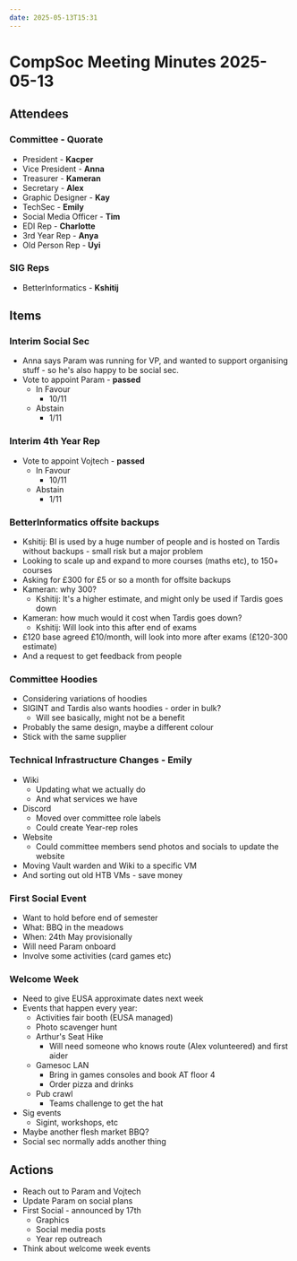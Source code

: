```yaml
---
date: 2025-05-13T15:31
---
```

# CompSoc Meeting Minutes 2025-05-13
## Attendees
### Committee - Quorate
- President - **Kacper**
- Vice President - **Anna**
- Treasurer - **Kameran**
- Secretary - **Alex**
- Graphic Designer - **Kay**
- TechSec - **Emily**
- Social Media Officer - **Tim**
- EDI Rep - **Charlotte**
- 3rd Year Rep - **Anya**
- Old Person Rep - **Uyi**
### SIG Reps
- BetterInformatics - **Kshitij**
## Items
### Interim Social Sec
- Anna says Param was running for VP, and wanted to support organising stuff - so he's also happy to be social sec.
- Vote to appoint Param - **passed**
	- In Favour
		- 10/11
	- Abstain
		-  1/11
### Interim 4th Year Rep
- Vote to appoint Vojtech - **passed**
	- In Favour
		- 10/11
	- Abstain
		-  1/11
### BetterInformatics offsite backups 
- Kshitij: BI is used by a huge number of people and is hosted on Tardis without backups - small risk but a major problem
- Looking to scale up and expand to more courses (maths etc), to 150+ courses
- Asking for £300 for £5 or so a month for offsite backups
- Kameran: why 300?
	- Kshitij: It's a higher estimate, and might only be used if Tardis goes down
- Kameran: how much would it cost when Tardis goes down?
	- Kshitij: Will look into this after end of exams
- £120 base agreed £10/month, will look into more after exams (£120-300 estimate)
- And a request to get feedback from people
### Committee Hoodies 
- Considering variations of hoodies
- SIGINT and Tardis also wants hoodies - order in bulk?
	- Will see basically, might not be a benefit
- Probably the same design, maybe a different colour
- Stick with the same supplier
### Technical Infrastructure Changes - Emily
- Wiki
	- Updating what we actually do
	- And what services we have
- Discord
	- Moved over committee role labels
	- Could create Year-rep roles
- Website
	- Could committee members send photos and socials to update the website
- Moving Vault warden and Wiki to a specific VM
- And sorting out old HTB VMs - save money
### First Social Event
- Want to hold before end of semester
- What: BBQ in the meadows
- When: 24th May provisionally 
- Will need Param onboard
- Involve some activities (card games etc)
### Welcome Week
- Need to give EUSA approximate dates next week 
- Events that happen every year:
	- Activities fair booth (EUSA managed)
	- Photo scavenger hunt
	- Arthur's Seat Hike
		- Will need someone who knows route (Alex volunteered) and first aider
	- Gamesoc LAN
		- Bring in games consoles and book AT floor 4
		- Order pizza and drinks
	- Pub crawl
		- Teams challenge to get the hat
- Sig events
	- Sigint, workshops, etc
- Maybe another flesh market BBQ?
- Social sec normally adds another thing
## Actions
- Reach out to Param and Vojtech
- Update Param on social plans
- First Social - announced by 17th
	- Graphics
	- Social media posts
	- Year rep outreach
- Think about welcome week events